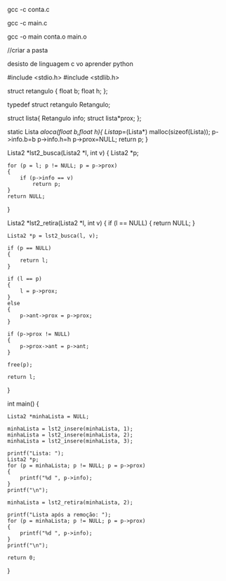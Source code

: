 gcc -c conta.c

gcc -c main.c

gcc -o main conta.o main.o

//criar a pasta

desisto de linguagem c vo aprender python

#include <stdio.h>
#include <stdlib.h>

struct retangulo
{
    float b;
    float h;
};

typedef struct retangulo Retangulo;

struct lista{
	Retangulo info;
	struct lista*prox;
};

static Lista *aloca(float b,float h){
	Lista*p=(Lista*) malloc(sizeof(Lista));
	p->info.b=b
	p->info.h=h
	p->prox=NULL;
	return p;
}




Lista2 *lst2_busca(Lista2 *l, int v)
{
    Lista2 *p;

    for (p = l; p != NULL; p = p->prox)
    {
        if (p->info == v)
            return p;
    }
    return NULL;
}

Lista2 *lst2_retira(Lista2 *l, int v)
{
    if (l == NULL)
    {
        return NULL; 
    }

    Lista2 *p = lst2_busca(l, v);

    if (p == NULL)
    {
        return l; 
    }

    if (l == p)
    {
        l = p->prox;
    }
    else
    {
        p->ant->prox = p->prox;
    }

    if (p->prox != NULL)
    {
        p->prox->ant = p->ant;
    }

    free(p);

    return l;
}

int main()
{
    
    Lista2 *minhaLista = NULL;

    minhaLista = lst2_insere(minhaLista, 1);
    minhaLista = lst2_insere(minhaLista, 2);
    minhaLista = lst2_insere(minhaLista, 3);

    printf("Lista: ");
    Lista2 *p;
    for (p = minhaLista; p != NULL; p = p->prox)
    {
        printf("%d ", p->info);
    }
    printf("\n");

    minhaLista = lst2_retira(minhaLista, 2);

    printf("Lista após a remoção: ");
    for (p = minhaLista; p != NULL; p = p->prox)
    {
        printf("%d ", p->info);
    }
    printf("\n");

    return 0;
}



